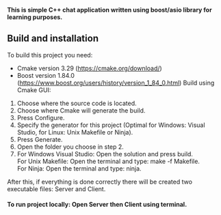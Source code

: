 **This is simple C++ chat application written using boost/asio library for learning purposes.**

Build and installation
----------------------
To build this project you need:
 - Cmake version 3.29 (https://cmake.org/download/)
 - Boost version 1.84.0 (https://www.boost.org/users/history/version_1_84_0.html)
Build using Cmake GUI:
 1. Choose where the source code is located.
 2. Choose where Cmake will generate the build.
 3. Press Configure.
 4. Specify the generator for this project (Optimal for Windows: Visual Studio, for Linux: Unix Makefile or Ninja).
 5. Press Generate.
 6. Open the folder you choose in step 2.
 7. For Windows Visual Studio: Open the solution and press build.  
For Unix Makefile: Open the terminal and type: make -f Makefile.  
For Ninja: Open the terminal and type: ninja.

After this, if everything is done correctly there will be created two executable files: Server and Client.    
#### To run project locally: Open Server then Client using terminal.  

